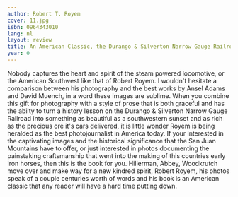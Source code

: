 ```yaml
---
author: Robert T. Royem
cover: 11.jpg
isbn: 0964343010
lang: nl
layout: review
title: An American Classic, the Durango & Silverton Narrow Gauge Railroad
year: 0
---
```

Nobody captures the heart and spirit of the steam powered locomotive, or the American Southwest like that of Robert Royem.  I wouldn't hesitate a comparison between his photography and the best works by Ansel Adams and  David Muench, in a word these images are sublime.  When you combine this  gift for photography with a style of prose that is both graceful and has  the abilty to turn a history lesson on the Durango & Silverton Narrow  Gauge Railroad into something as beautiful as a southwestern sunset and as  rich as the precious ore it's cars delivered, it is little wonder Royem is  being heralded as the best photojournalist in America today.  If your  interested in the captivating images and the historical significance that  the San Juan Mountains have to offer, or just interested in photos  documenting the painstaking craftsmanship that went into the making of this  countries early iron horses, then this is the book for you.  Hillerman,  Abbey, Woodkrutch move over and make way for a new kindred spirit, Robert  Royem, his photos speak of a couple centuries worth of words and his book  is an American classic that any reader will have a hard time putting down.
